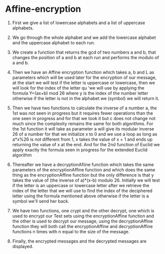 # Affine-encryption


1. First we give a list of lowercase alphabets and a list of uppercase alphabets.

2. We go through the whole alphabet and we add the lowercase alphabet and the uppercase alphabet to each run.

3. We create a function that returns the gcd of two numbers a and b, that changes the position of a and b at each run and performs the modulo of a and b.

4. Then we have an Affine encryption function which takes a, b and L as parameters which will be used later for the encryption of our message, at the start we will test if the letter is uppercase or lowercase, then we will look for the index of the letter qu 'we will use by applying the formula Y=(ax+b) mod 26 where y is the index of the number letter otherwise if the letter is not in the alphabet we (symbol) we will return it.

5. Then we have two functions to calculate the inverse of a number a, the 1st was not seen in progress but it requires fewer operations than the one seen in progress and for that we took it but c does not change not much since the complexity remains the same for both algorithms. For the 1st function it will take as parameter a will give its modular inverse 26 of a number for that we initialize x to 0 and we use a loop as long as a*x%26 is not different from 1, x takes the value of x + 1 and ends up returning the value of x at the end. And for the 2nd function of Euclid we apply exactly the formula seen in progress for the extended Euclid algorithm

6. Thereafter we have a decryptionAfiine function which takes the same parameters of the encryptionAffine function and which does the same thing as the encryptionAffine function but the only difference is that y takes the value of (the inverse of a)*(x-b) modulo 26. Initially we will test if the letter is an uppercase or lowercase letter after we retrieve the index of the letter that we will use to find the index of the deciphered letter using the formula mentioned above otherwise if the letter is a symbol we'll send her back.

7. We have two functions, one crypt and the other decrypt, one which is used to encrypt our Test sets using the encryptionAffine function and the other is used to decrypt our message, using the decryptionAffine function they will both call the encryptionAffine and decryptionAffine functions n times with n equal to the size of the message.

8. Finally, the encrypted messages and the decrypted messages are displayed.
